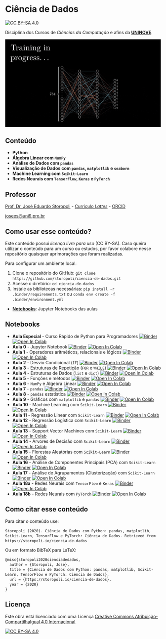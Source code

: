 # Ciência de Dados

[![CC BY-SA 4.0][cc-by-sa-shield]][cc-by-sa]

Disciplina dos Cursos de *Ciências da Computação* e afins da [**UNINOVE**](https://www.uninove.br).

![backprop](notebooks/images/backpropagation.gif)

## Conteúdo

* **Python**
* **Álgebra Linear com `NumPy`**
* **Análise de Dados com `pandas`**
* **Visualização de Dados com `pandas`, `matplotlib` e `seaborn`**
* **Machine Learning com `Scikit-Learn`**
* **Redes Neurais com `TensorFlow`, `Keras` e `PyTorch`**

## Professor

[Prof. Dr. José Eduardo Storopoli](https://storopoli.io) - [Currículo *Lattes*](http://lattes.cnpq.br/2281909649311607) - [ORCID](https://orcid.org/0000-0002-0559-5176)

[josees@uni9.pro.br](mailto:josees@uni9.pro.br)

## Como usar esse conteúdo?

Este conteúdo possui *licença livre para uso* (CC BY-SA). Caso queira utilizar o conteúdo para um curso ou estudos, por favor colabore nesse repositório quaisquer aprimorações que foram realizadas.

Para configurar um ambiente local:

1. Clone o repositório do GitHub: `git clone https://github.com/storopoli/ciencia-de-dados.git`
2. Acesse o diretório: `cd ciencia-de-dados`
3. Instale as bibliotecas necessárias: `pip install -r .binder/requirements.txt` ou `conda env create -f .binder/environment.yml`

* **[Notebooks](https://github.com/storopoli/ciencia-de-dados/tree/master/notebooks)**: Jupyter Notebooks das aulas

## Notebooks

* **Aula Especial** - Curso Rápido de Python para Programadores [![Binder](https://mybinder.org/badge_logo.svg)](https://mybinder.org/v2/gh/storopoli/ciencia-de-dados/master?filepath=notebooks%2FAula_Especial_Python.ipynb) [![Open In Colab](https://colab.research.google.com/assets/colab-badge.svg)](https://colab.research.google.com/github/storopoli/ciencia-de-dados/blob/master/notebooks/Aula_Especial_Python.ipynb)
* **Aula 0** - Jupyter Notebook [![Binder](https://mybinder.org/badge_logo.svg)](https://mybinder.org/v2/gh/storopoli/ciencia-de-dados/master?filepath=notebooks%2FAula_0_Jupyter.ipynb) [![Open In Colab](https://colab.research.google.com/assets/colab-badge.svg)](https://colab.research.google.com/github/storopoli/ciencia-de-dados/blob/master/notebooks/Aula_0_Jupyter.ipynb)
* **Aula 1** - Operadores aritméticos, relacionais e lógicos [![Binder](https://mybinder.org/badge_logo.svg)](https://mybinder.org/v2/gh/storopoli/ciencia-de-dados/master?filepath=notebooks%2FAula_1_Operadores_Aritmeticos_Relacionais_e_Logicos.ipynb) [![Open In Colab](https://colab.research.google.com/assets/colab-badge.svg)](https://colab.research.google.com/github/storopoli/ciencia-de-dados/blob/master/notebooks/Aula_1_Operadores_Aritmeticos_Relacionais_e_Logicos.ipynb)
* **Aula 2** - Desvio Condicional (`IF`) [![Binder](https://mybinder.org/badge_logo.svg)](https://mybinder.org/v2/gh/storopoli/ciencia-de-dados/master?filepath=notebooks%2FAula_2_Desvio_Condicional_IF.ipynb) [![Open In Colab](https://colab.research.google.com/assets/colab-badge.svg)](https://colab.research.google.com/github/storopoli/ciencia-de-dados/blob/master/notebooks/Aula_2_Desvio_Condicional_IF.ipynb)
* **Aula 3** - Estruturas de Repetição (`FOR` e `WHILE`) [![Binder](https://mybinder.org/badge_logo.svg)](https://mybinder.org/v2/gh/storopoli/ciencia-de-dados/master?filepath=notebooks%2FAula_3_Estruturas_de_Repeticao.ipynb) [![Open In Colab](https://colab.research.google.com/assets/colab-badge.svg)](https://colab.research.google.com/github/storopoli/ciencia-de-dados/blob/master/notebooks/Aula_3_Estruturas_de_Repeticao.ipynb)
* **Aula 4** - Estruturas de Dados (`list` e `dict`) [![Binder](https://mybinder.org/badge_logo.svg)](https://mybinder.org/v2/gh/storopoli/ciencia-de-dados/master?filepath=notebooks%2FAula_4_Estrutura_de_Dados.ipynb) [![Open In Colab](https://colab.research.google.com/assets/colab-badge.svg)](https://colab.research.google.com/github/storopoli/ciencia-de-dados/blob/master/notebooks/Aula_4_Estrutura_de_Dados.ipynb)
* **Aula 5** - Funções e métodos [![Binder](https://mybinder.org/badge_logo.svg)](https://mybinder.org/v2/gh/storopoli/ciencia-de-dados/master?filepath=notebooks%2FAula_5_Metodos_e_Funcoes.ipynb) [![Open In Colab](https://colab.research.google.com/assets/colab-badge.svg)](https://colab.research.google.com/github/storopoli/ciencia-de-dados/blob/master/notebooks/Aula_5_Metodos_e_Funcoes.ipynb)
* **Aula 6** - `NumPy` e Algebra Linear [![Binder](https://mybinder.org/badge_logo.svg)](https://mybinder.org/v2/gh/storopoli/ciencia-de-dados/master?filepath=notebooks%2FAula_6_Numpy_Algebra_Linear.ipynb) [![Open In Colab](https://colab.research.google.com/assets/colab-badge.svg)](https://colab.research.google.com/github/storopoli/ciencia-de-dados/blob/master/notebooks/Aula_6_Numpy_Algebra_Linear.ipynb)
* **Aula 7** - `pandas` [![Binder](https://mybinder.org/badge_logo.svg)](https://mybinder.org/v2/gh/storopoli/ciencia-de-dados/master?filepath=notebooks%2FAula_7_pandas.ipynb) [![Open In Colab](https://colab.research.google.com/assets/colab-badge.svg)](https://colab.research.google.com/github/storopoli/ciencia-de-dados/blob/master/notebooks/Aula_7_pandas.ipynb)
* **Aula 8** - `pandas` estatística [![Binder](https://mybinder.org/badge_logo.svg)](https://mybinder.org/v2/gh/storopoli/ciencia-de-dados/master?filepath=notebooks%2FAula_8_pandas_estatistica.ipynb) [![Open In Colab](https://colab.research.google.com/assets/colab-badge.svg)](https://colab.research.google.com/github/storopoli/ciencia-de-dados/blob/master/notebooks/Aula_8_pandas_estatistica.ipynb)
* **Aula 9** - Gráficos com `matplotlib` e `pandas` [![Binder](https://mybinder.org/badge_logo.svg)](https://mybinder.org/v2/gh/storopoli/ciencia-de-dados/master?filepath=notebooks%2FAula_9_graficos.ipynb) [![Open In Colab](https://colab.research.google.com/assets/colab-badge.svg)](https://colab.research.google.com/github/storopoli/ciencia-de-dados/blob/master/notebooks/Aula_9_graficos.ipynb)
* **Aula 10** - Machine Learning com `Scikit-Learn` [![Binder](https://mybinder.org/badge_logo.svg)](https://mybinder.org/v2/gh/storopoli/ciencia-de-dados/master?filepath=notebooks%2FAula_10_Machine_Learning.ipynb) [![Open In Colab](https://colab.research.google.com/assets/colab-badge.svg)](https://colab.research.google.com/github/storopoli/ciencia-de-dados/blob/master/notebooks/Aula_10_Machine_Learning.ipynb)
* **Aula 11** - Regressão Linear com `Scikit-Learn` [![Binder](https://mybinder.org/badge_logo.svg)](https://mybinder.org/v2/gh/storopoli/ciencia-de-dados/master?filepath=notebooks%2FAula_11_Regressao_Linear.ipynb) [![Open In Colab](https://colab.research.google.com/assets/colab-badge.svg)](https://colab.research.google.com/github/storopoli/ciencia-de-dados/blob/master/notebooks/Aula_11_Regressao_Linear.ipynb)
* **Aula 12** - Regressão Logística com `Scikit-Learn` [![Binder](https://mybinder.org/badge_logo.svg)](https://mybinder.org/v2/gh/storopoli/ciencia-de-dados/master?filepath=notebooks%2FAula_12_Regressao_Logistica.ipynb) [![Open In Colab](https://colab.research.google.com/assets/colab-badge.svg)](https://colab.research.google.com/github/storopoli/ciencia-de-dados/blob/master/notebooks/Aula_12_Regressao_Logistica.ipynb)
* **Aula 13** - Support Vector Machines com `Scikit-Learn` [![Binder](https://mybinder.org/badge_logo.svg)](https://mybinder.org/v2/gh/storopoli/ciencia-de-dados/master?filepath=notebooks%2FAula_13_Support_Vector_Machines.ipynb) [![Open In Colab](https://colab.research.google.com/assets/colab-badge.svg)](https://colab.research.google.com/github/storopoli/ciencia-de-dados/blob/master/notebooks/Aula_13_Support_Vector_Machines.ipynb)
* **Aula 14** - Árvores de Decisão com `Scikit-Learn` [![Binder](https://mybinder.org/badge_logo.svg)](https://mybinder.org/v2/gh/storopoli/ciencia-de-dados/master?filepath=notebooks%2FAula_14_Arvores_de_Decisao.ipynb) [![Open In Colab](https://colab.research.google.com/assets/colab-badge.svg)](https://colab.research.google.com/github/storopoli/ciencia-de-dados/blob/master/notebooks/Aula_14_Arvores_de_Decisao.ipynb)
* **Aula 15** - Florestas Aleatórias com `Scikit-Learn` [![Binder](https://mybinder.org/badge_logo.svg)](https://mybinder.org/v2/gh/storopoli/ciencia-de-dados/master?filepath=notebooks%2FAula_15_Florestas_Aleatorias.ipynb) [![Open In Colab](https://colab.research.google.com/assets/colab-badge.svg)](https://colab.research.google.com/github/storopoli/ciencia-de-dados/blob/master/notebooks/Aula_15_Florestas_Aleatorias.ipynb)
* **Aula 16** - Análise de Componentes Principais (PCA) com `Scikit-Learn` [![Binder](https://mybinder.org/badge_logo.svg)](https://mybinder.org/v2/gh/storopoli/ciencia-de-dados/master?filepath=notebooks%2FAula_16_Analise_de_Componentes_Principais.ipynb) [![Open In Colab](https://colab.research.google.com/assets/colab-badge.svg)](https://colab.research.google.com/github/storopoli/ciencia-de-dados/blob/master/notebooks/Aula_16_Analise_de_Componentes_Principais.ipynb)
* **Aula 17** - Análise de Agrupamentos (Clusterização) com `Scikit-Learn` [![Binder](https://mybinder.org/badge_logo.svg)](https://mybinder.org/v2/gh/storopoli/ciencia-de-dados/master?filepath=notebooks%2FAula_17_Clusterizacao.ipynb) [![Open In Colab](https://colab.research.google.com/assets/colab-badge.svg)](https://colab.research.google.com/github/storopoli/ciencia-de-dados/blob/master/notebooks/Aula_17_Clusterizacao.ipynb)
* **Aula 18a** - Redes Neurais com `TensorFlow` e `Keras` [![Binder](https://mybinder.org/badge_logo.svg)](https://mybinder.org/v2/gh/storopoli/ciencia-de-dados/master?filepath=notebooks%2FAula_18_a_Redes_Neurais_com_TensorFlow.ipynb) [![Open In Colab](https://colab.research.google.com/assets/colab-badge.svg)](https://colab.research.google.com/github/storopoli/ciencia-de-dados/blob/master/notebooks/Aula_18_a_Redes_Neurais_com_TensorFlow.ipynb)
* **Aula 18b** - Redes Neurais com `PyTorch` [![Binder](https://mybinder.org/badge_logo.svg)](https://mybinder.org/v2/gh/storopoli/ciencia-de-dados/master?filepath=notebooks%2FAula_18_b_Redes_Neurais_com_PyTorch.ipynb) [![Open In Colab](https://colab.research.google.com/assets/colab-badge.svg)](https://colab.research.google.com/github/storopoli/ciencia-de-dados/blob/master/notebooks/Aula_18_b_Redes_Neurais_com_PyTorch.ipynb)

## Como citar esse conteúdo

Para citar o conteúdo use:

```
Storopoli (2020). Ciência de Dados com Python: pandas, matplotlib, Scikit-Learn, TensorFlow e PyTorch: Ciência de Dados. Retrieved from https://storopoli.io/ciencia-de-dados
```

Ou em formato BibTeX para LaTeX:

```
@misc{storopoli2020cienciadedados,
  author = {Storopoli, Jose},
  title = {Ciência de Dados com Python: pandas, matplotlib, Scikit-Learn, TensorFlow e PyTorch: Ciência de Dados},
  url = {https://storopoli.io/ciencia-de-dados},
  year = {2020}
}
```

## Licença

Este obra está licenciado com uma Licença
[Creative Commons Atribuição-CompartilhaIgual 4.0 Internacional][cc-by-sa].

[![CC BY-SA 4.0][cc-by-sa-image]][cc-by-sa]

[cc-by-sa]: http://creativecommons.org/licenses/by-sa/4.0/
[cc-by-sa-image]: https://licensebuttons.net/l/by-sa/4.0/88x31.png
[cc-by-sa-shield]: https://img.shields.io/badge/License-CC%20BY--SA%204.0-lightgrey.svg
